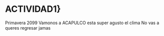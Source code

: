 # ACTIVIDAD1}
Primavera 2099
Vamonos a ACAPULCO
esta super agusto el clima 
No vas a queres regresar jamas
